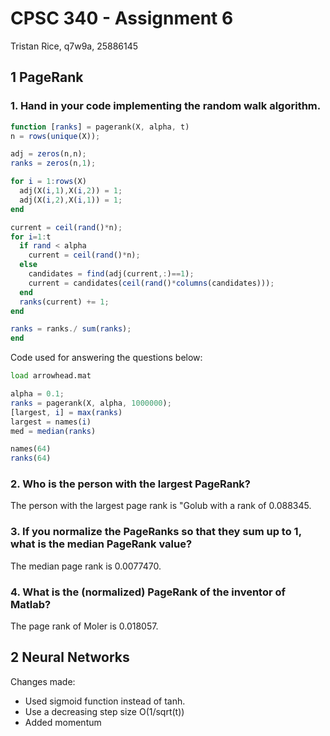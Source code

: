 # CPSC 340 - Assignment 6
Tristan Rice, q7w9a, 25886145

## 1 PageRank

### 1. Hand in your code implementing the random walk algorithm.
```octave
function [ranks] = pagerank(X, alpha, t)
n = rows(unique(X));

adj = zeros(n,n);
ranks = zeros(n,1);

for i = 1:rows(X)
  adj(X(i,1),X(i,2)) = 1;
  adj(X(i,2),X(i,1)) = 1;
end

current = ceil(rand()*n);
for i=1:t
  if rand < alpha
    current = ceil(rand()*n);
  else
    candidates = find(adj(current,:)==1);
    current = candidates(ceil(rand()*columns(candidates)));
  end
  ranks(current) += 1;
end

ranks = ranks./ sum(ranks);
end
```

Code used for answering the questions below:

```octave
load arrowhead.mat

alpha = 0.1;
ranks = pagerank(X, alpha, 1000000);
[largest, i] = max(ranks)
largest = names(i)
med = median(ranks)

names(64)
ranks(64)
```

### 2. Who is the person with the largest PageRank?

The person with the largest page rank is "Golub with a rank of 0.088345.

### 3. If you normalize the PageRanks so that they sum up to 1, what is the median PageRank value?

The median page rank is 0.0077470.

### 4. What is the (normalized) PageRank of the inventor of Matlab?

The page rank of Moler is 0.018057.

## 2 Neural Networks

Changes made:

- Used sigmoid function instead of tanh.
- Use a decreasing step size O(1/sqrt(t))
- Added momentum

